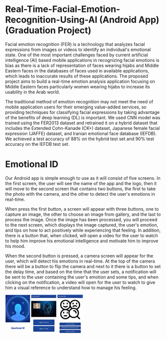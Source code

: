 # Real-Time-Facial-Emotion-Recognition-Using-AI (Android App) (Graduation Project)
Facial emotion recognition (FER) is a technology that analyzes facial expressions from images or videos to identify an individual's emotional state. One of the most important challenges faced by current artificial intelligence (AI) based mobile applications in recognizing facial emotions is bias as there is a lack of representation of faces wearing hijabs and Middle Eastern faces in the databases of faces used in available applications, which leads to inaccurate results of these applications. The proposed project aims to build a real-time emotion analysis application focusing on Middle Eastern faces particularly women wearing hijabs to increase its usability in the Arab world.

The traditional method of emotion recognition may not meet the need of mobile application users for their emerging value-added services, so providing techniques for classifying facial expressions by taking advantage of the benefits of deep learning (DL) is important. We used CNN model was trained using the FER2013 dataset and retrained it on a hybrid dataset that includes the Extended Cohn-Kanade (CK+) dataset, Japanese female facial expression (JAFFE) dataset, and Iranian emotional face database (IEFDB). We achieved a test accuracy of 88% on the hybrid test set and 90% test accuracy on the IEFDB test set.

# Emotional ID
Our Android app is simple enough to use as it will consist of five screens. In the first screen, the user will see the name of the app and the logo, then it will move to the second screen that contains two buttons, the first to take the photo with the camera, and the other to detect the user's emotions in real-time. 

When press the first button, a screen will appear with three buttons, one to capture an image, the other to choose an image from gallery, and the last to process the image. Once the image has been processed, you will proceed to the next screen, which displays the image captured, the user's emotion, and tips on how to act positively while experiencing that feeling. In addition, there is a button that, when clicked, will open a video for the user to watch to help him improve his emotional intelligence and motivate him to improve his mood. 

When the second button is pressed, a camera screen will appear for the user, which will detect his emotions in real-time. At the top of the camera there will be a button to flip the camera and next to it there is a button to set the delay time, and based on the time that the user sets, a notification will be sent to the user containing the user's emotion and some tips, and when clicking on the notification, a video will open for the user to watch to give him a visual reference to understand how to manage his feeling.

<img align="left" src="https://github.com/danagh1/Real-Time-Facial-Emotion-Recognition-Using-AI/blob/main/screen.png" width="250" >

